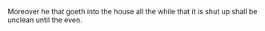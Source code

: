 Moreover he that goeth into the house all the while that it is shut up shall be unclean until the even.
